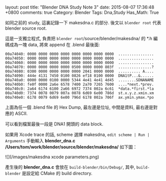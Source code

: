 layout: post
title: "Blender DNA Study Note 3"
date: 2015-08-07 17:36:48 +0800
comments: true
Category: Blender
Tags: Dna,Study
Has_Math: True

如同之前的 study, 這裏記錄一下 makesdna.c 的部分. 後文以 `blender root` 代表 blender source root.

這是一支獨立程式, 負責把 `blender root`/source/blender/makesdna/ 的 *.h 編碼成為一塊 data, 將來 append 在 .blend 最後面:

	00a74040: 0000 0000 0000 0000 0000 0000 0000 0000  ................
	00a74050: 0000 0000 0000 0000 0000 0000 0000 0000  ................
	00a74060: 0000 0000 0000 0000 0000 0000 0000 0000  ................
	00a74070: 0000 0000 0000 0000 0500 0000 0000 803f  ...............?
	00a74080: 0300 0000 0000 0000 0000 2041 0000 0000  .......... A....
	00a74090: 444e 4131 7450 0100 0826 ef18 0100 0000  DNA1tP...&......
	00a740a0: 0000 0000 0100 0000 5344 4e41 4e41 4d45  ........SDNANAME
	00a740b0: fe0f 0000 2a6e 6578 7400 2a70 7265 7600  ....*next.*prev.
	00a740c0: 2a64 6174 6100 2a66 6972 7374 002a 6c61  *data.*first.*la
	00a740d0: 7374 0078 0079 007a 0078 6d69 6e00 786d  st.x.y.z.xmin.xm
	00a740e0: 6178 0079 6d69 6e00 796d 6178 002a 706f  ax.ymin.ymax.*po

上面為任一個 .blend file 的 Hex Dump, 最左邊是位址, 中間是資料, 最右邊是對應的 ASCII.

可以看到檔案最後一段是 DNA1 開頭的 data block.

如果用 Xcode trace 的話, scheme 選擇 makesdna, `edit scheme | Run | Arguments` 手動輸入 __blender_dna.c /Users/tom/work/blender/source/blender/makesdna/__ 如下圖：


![](/images/makesdna xcode parameters.png)


產生後的 __blender_dna.c__ 會放在 `build-blender/bin/Debug/`, 其中, `build-blender` 是設定給 CMake 的 build directory.
